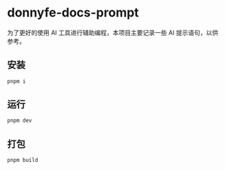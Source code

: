 # donnyfe-docs-prompt

为了更好的使用 AI 工具进行辅助编程，本项目主要记录一些 AI 提示语句，以供参考。

## 安装

```sh
pnpm i
```

## 运行

```sh
pnpm dev
```

## 打包

```sh
pnpm build
```
